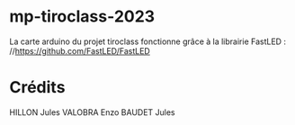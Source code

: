 # mp-tiroclass-2023
La carte arduino du projet tiroclass fonctionne grâce à la librairie FastLED : //https://github.com/FastLED/FastLED
# Crédits
HILLON Jules
VALOBRA Enzo
BAUDET Jules
